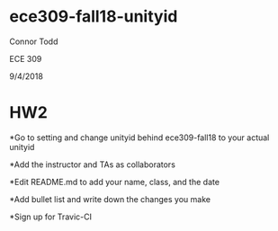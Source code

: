 # ece309-fall18-unityid

Connor Todd

ECE 309

9/4/2018

# HW2

*Go to setting and change unityid behind ece309-fall18 to your actual unityid

*Add the instructor and TAs as collaborators

*Edit README.md to add your name, class, and the date

*Add bullet list and write down the changes you make 

*Sign up for Travic-CI

